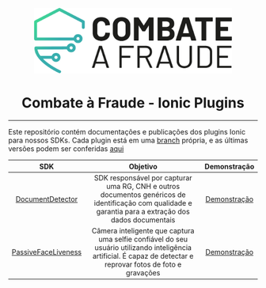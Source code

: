 <div align="center">
  
  [<img width="400px" src="/resources/combateafraude_logo.png?raw=true">](https://combateafraude.com)

  # Combate à Fraude - Ionic Plugins
</div>

<hr>

Este repositório contém documentações e publicações dos plugins Ionic para nossos SDKs. Cada plugin está em uma [branch](https://github.com/combateafraude/Ionic/branches) própria, e as últimas versões podem ser conferidas [aqui](https://github.com/combateafraude/Ionic/releases)

| SDK | Objetivo | Demonstração |
| :--: | :--: | :--: |
| [DocumentDetector](https://github.com/combateafraude/Ionic/tree/document-detector) | SDK responsável por capturar uma RG, CNH e outros documentos genéricos de identificação com qualidade e garantia para a extração dos dados documentais | [Demonstração](https://youtu.be/QZrxPC65aPk) |
| [PassiveFaceLiveness](https://github.com/combateafraude/Ionic/tree/passive-face-liveness) | Câmera inteligente que captura uma selfie confiável do seu usuário utilizando inteligência artificial. É capaz de detectar e reprovar fotos de foto e gravações | [Demonstração](https://youtu.be/HrEt-DVkCJE) |
